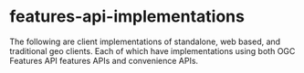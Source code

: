 # features-api-implementations
The following are client implementations of standalone, web based, and traditional geo clients.  Each of which have implementations using both OGC Features API features APIs and convenience APIs.
